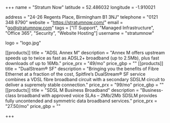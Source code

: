 +++
name = "Stratum Now"
latitude = 52.486032
longitude = -1.910021

address = "24-26 Regents Place, Birmingham B1 3NJ"
telephone = "0121 348 8790"
website = "https://stratumnow.com/"
email = "go@stratumnow.com"
tags = ["IT Support", "Managed Infrastructure", "Office 365", "Security", "Website Hosting"]
username = "stratumnow"

logo = "logo.jpg"

[[products]]
  title = "ADSL Annex M"
  description = "Annex M offers upstream speeds up to twice as fast as ADSL2+ broadband (up to 2.5Mb), plus fast downloads of up to 16Mb."
  price_prx = "49/mo"
  price_gbp = ""
[[products]]
  title = "DualStream® SF"
  description = "Bringing you the benefits of Fibre Ethernet at a fraction of the cost, Spitfire’s DualStream® SF service combines a VDSL fibre broadband circuit with a secondary SDSLM circuit to deliver a supremely stable connection."
  price_prx = "99/mo"
  price_gbp = ""
[[products]]
  title = "SDSL M Business Broadband"
  description = "Business-class broadband with approved voice SLAs – 2Mb/2Mb SDSLM provides fully uncontended and symmetric data broadband services."
  price_prx = "27.50/mo"
  price_gbp = ""

+++


